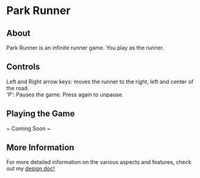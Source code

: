 # Park Runner #

## About

Park Runner is an infinite runner game.  You play
as the runner.

## Controls

Left and Right arrow keys: moves the runner to the right, left and center of the road.  
'P': Pauses the game.  Press again to unpause.

## Playing the Game

~ Coming Soon ~

## More Information

For more detailed information on the various aspects and features, check out my
<a href="./docs/readme.md">design doc!</a>
